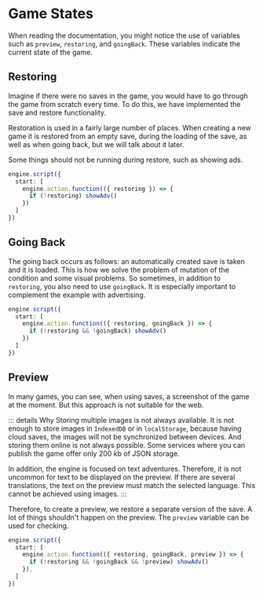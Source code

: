 # Game States

When reading the documentation, you might notice the use of variables such as `preview`, `restoring`, and `goingBack`. These variables indicate the current state of the game.

## Restoring

Imagine if there were no saves in the game, you would have to go through the game from scratch every time. To do this, we have implemented the save and restore functionality.

Restoration is used in a fairly large number of places. When creating a new game it is restored from an empty save, during the loading of the save, as well as when going back, but we will talk about it later.

Some things should not be running during restore, such as showing ads.

```ts
engine.script({
  start: [
    engine.action.function(({ restoring }) => {
      if (!restoring) showAdv()
    })
  ]
})
```

## Going Back

The going back occurs as follows: an automatically created save is taken and it is loaded. This is how we solve the problem of mutation of the condition and some visual problems. So sometimes, in addition to `restoring`, you also need to use `goingBack`. It is especially important to complement the example with advertising.

```ts
engine.script({
  start: [
    engine.action.function(({ restoring, goingBack }) => {
      if (!restoring && !goingBack) showAdv()
    })
  ]
})
```

## Preview

In many games, you can see, when using saves, a screenshot of the game at the moment. But this approach is not suitable for the web.

::: details Why
Storing multiple images is not always available. It is not enough to store images in `IndexedDB` or in `localStorage`, because having cloud saves, the images will not be synchronized between devices. And storing them online is not always possible. Some services where you can publish the game offer only 200 kb of JSON storage.

In addition, the engine is focused on text adventures. Therefore, it is not uncommon for text to be displayed on the preview. If there are several translations, the text on the preview must match the selected language. This cannot be achieved using images.
:::

Therefore, to create a preview, we restore a separate version of the save. A lot of things shouldn't happen on the preview. The `preview` variable can be used for checking.

```ts
engine.script({
  start: [
    engine.action.function(({ restoring, goingBack, preview }) => {
      if (!restoring && !goingBack && !preview) showAdv()
    }),
  ]
})
```